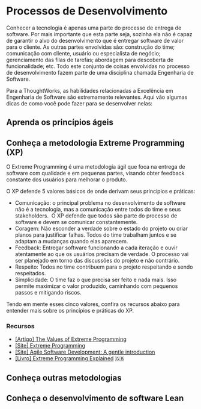 # Processos de Desenvolvimento

Conhecer a tecnologia é apenas uma parte do processo de entrega de software.
Por mais importante que esta parte seja, sozinha ela não é capaz de garantir
o alvo do desenvolvimento que é entregar software de valor para o cliente. As
outras partes envolvidas são: construção do time; comunicação com cliente,
usuário ou especialista de negócio; gerenciamento das filas de tarefas;
abordagem para descoberta de funcionalidade; etc. Todo este conjunto de coisas
envolvidas no processo de desenvolvimento fazem parte de uma disciplina chamada
Engenharia de Software.

Para a ThoughtWorks, as habilidades relacionadas a Excelência em Engenharia de
Software são extremamente relevantes. Aqui vão algumas dicas de como você pode
fazer para se desenvolver nelas:

<!-- toc -->

## Aprenda os princípios ágeis

## Conheça a metodologia Extreme Programming (XP)

O Extreme Programming é uma metodologia ágil que foca na
entrega de software com qualidade e em pequenas partes,
visando obter feedback constante dos usuários para melhorar o produto.

O XP defende 5 valores básicos de onde derivam seus princípios e práticas:

* Comunicação: o principal problema no desenvolvimento de software
  não é a tecnologia, mas a comunicação entre todos do time e seus stakeholders.
  O XP defende que todos são parte do processo de software
  e devem se comunicar constantemente.
* Coragem: Não esconder a verdade sobre o estado do projeto ou criar planos
  para justificar falhas. Todos do time trabalham juntos e se adaptam a
  mudanças quando elas aparecem.
* Feedback: Entregar software funcionando a cada iteração e ouvir atentamente
  ao que os usuários precisam de verdade. O processo vai ser planejado em torno
  das discussões do projeto e não contrário.
* Respeito: Todos no time contribuem para o projeto respeitando e sendo respeitados.
* Simplicidade: O time faz o que precisa ser feito e nada mais. Isso permite
  maximizar o valor produzido, caminhando com pequenos passos e mitigando riscos.

Tendo em mente esses cinco valores, confira os recursos abaixo para entender
mais sobre os princípios e práticas do XP.

### Recursos

* [[Artigo] The Values of Extreme Programming](http://www.extremeprogramming.org/values.html)
* [[Site] Extreme Programming](http://www.desenvolvimentoagil.com.br/xp/)
* [[Site] Agile Software Development: A gentle introduction](http://www.agile-process.org)
* [[Livro] Extreme Programming Explained](https://www.amazon.com/Extreme-Programming-Explained-Embrace-Change/dp/0321278658)
  :uk:

## Conheça outras metodologias

## Conheça o desenvolvimento de software Lean
